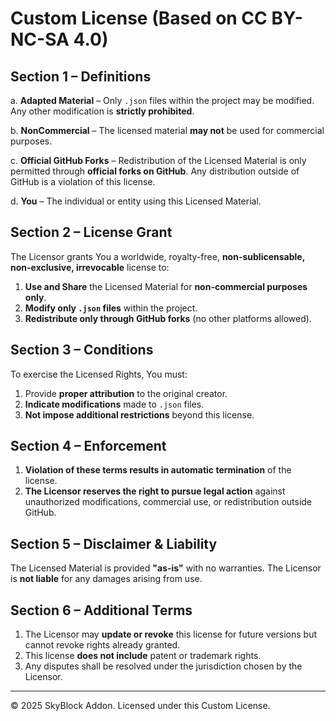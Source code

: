 # Custom License (Based on CC BY-NC-SA 4.0)

## Section 1 – Definitions

a. **Adapted Material** – Only `.json` files within the project may be modified. Any other modification is **strictly prohibited**.

b. **NonCommercial** – The licensed material **may not** be used for commercial purposes.

c. **Official GitHub Forks** – Redistribution of the Licensed Material is only permitted through **official forks on GitHub**. Any distribution outside of GitHub is a violation of this license.

d. **You** – The individual or entity using this Licensed Material.

## Section 2 – License Grant

The Licensor grants You a worldwide, royalty-free, **non-sublicensable, non-exclusive, irrevocable** license to:

1. **Use and Share** the Licensed Material for **non-commercial purposes only**.
2. **Modify only `.json` files** within the project.
3. **Redistribute only through GitHub forks** (no other platforms allowed).

## Section 3 – Conditions

To exercise the Licensed Rights, You must:

1. Provide **proper attribution** to the original creator.
2. **Indicate modifications** made to `.json` files.
3. **Not impose additional restrictions** beyond this license.

## Section 4 – Enforcement

1. **Violation of these terms results in automatic termination** of the license.
2. **The Licensor reserves the right to pursue legal action** against unauthorized modifications, commercial use, or redistribution outside GitHub.

## Section 5 – Disclaimer & Liability

The Licensed Material is provided **"as-is"** with no warranties. The Licensor is **not liable** for any damages arising from use.

## Section 6 – Additional Terms

1. The Licensor may **update or revoke** this license for future versions but cannot revoke rights already granted.
2. This license **does not include** patent or trademark rights.
3. Any disputes shall be resolved under the jurisdiction chosen by the Licensor.

---

© 2025 SkyBlock Addon. Licensed under this Custom License.

